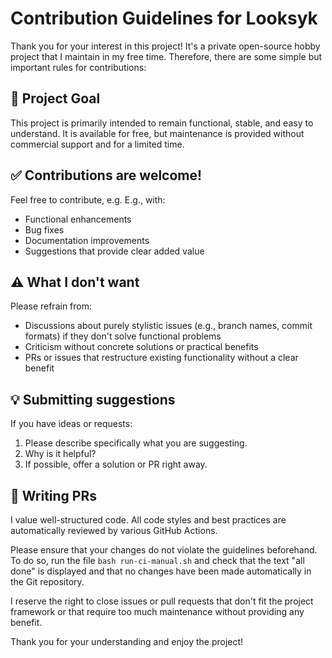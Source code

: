 # Contribution Guidelines for Looksyk

Thank you for your interest in this project! It's a private open-source hobby project that I maintain in my free time. Therefore, there are some simple but important rules for contributions:

## 🎯 Project Goal
This project is primarily intended to remain functional, stable, and easy to understand. It is available for free, but maintenance is provided without commercial support and for a limited time.

## ✅ Contributions are welcome!
Feel free to contribute, e.g. E.g., with:
- Functional enhancements
- Bug fixes
- Documentation improvements
- Suggestions that provide clear added value

## ⚠️ What I don't want
Please refrain from:
- Discussions about purely stylistic issues (e.g., branch names, commit formats) if they don't solve functional problems
- Criticism without concrete solutions or practical benefits
- PRs or issues that restructure existing functionality without a clear benefit

## 💡 Submitting suggestions
If you have ideas or requests:
1. Please describe specifically what you are suggesting.
2. Why is it helpful?
3. If possible, offer a solution or PR right away.


## 🌳 Writing PRs
I value well-structured code. All code styles and best practices are automatically reviewed by various GitHub Actions.

Please ensure that your changes do not violate the guidelines beforehand. To do so, run the file `bash run-ci-manual.sh` and check that the text "all done" is displayed and that no changes have been made automatically in the Git repository.



I reserve the right to close issues or pull requests that don't fit the project framework or that require too much maintenance without providing any benefit.

Thank you for your understanding and enjoy the project!

